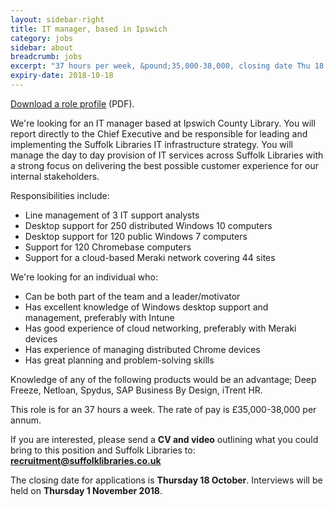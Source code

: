```yaml
---
layout: sidebar-right
title: IT manager, based in Ipswich
category: jobs
sidebar: about
breadcrumb: jobs
excerpt: "37 hours per week, &pound;35,000-38,000, closing date Thu 18 Oct."
expiry-date: 2018-10-18
---
```


[Download a role profile](/assets/pdf/it-manager-oct-2018.pdf) (PDF).

We're looking for an IT manager based at Ipswich County Library. You will report directly to the Chief Executive and be responsible for leading and implementing the Suffolk Libraries IT infrastructure strategy. You will manage the day to day provision of IT services across Suffolk Libraries with a strong focus on delivering the best possible customer experience for our internal stakeholders.

Responsibilities include:

- Line management of 3 IT support analysts
- Desktop support for 250 distributed Windows 10 computers
- Desktop support for 120 public Windows 7 computers
- Support for 120 Chromebase computers
- Support for a cloud-based Meraki network covering 44 sites

We're looking for an individual who:

- Can be both part of the team and a leader/motivator
- Has excellent knowledge of Windows desktop support and management, preferably with Intune
- Has good experience of cloud networking, preferably with Meraki devices
- Has experience of managing distributed Chrome devices
- Has great planning and problem-solving skills

Knowledge of any of the following products would be an advantage; Deep Freeze, Netloan, Spydus, SAP Business By Design, iTrent HR.

This role is for an 37 hours a week. The rate of pay is &pound;35,000-38,000 per annum.

If you are interested, please send a **CV and video** outlining what you could bring to this position and Suffolk Libraries to: **recruitment@suffolklibraries.co.uk**

The closing date for applications is **Thursday 18 October**. Interviews will be held on **Thursday 1 November 2018**.
